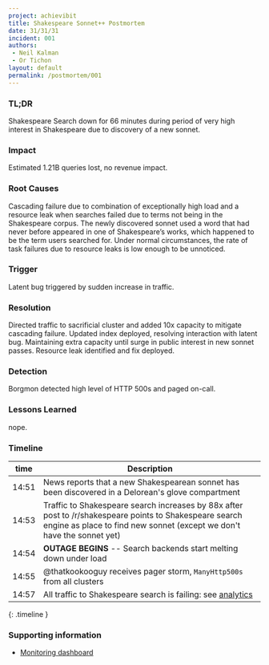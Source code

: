 ```yaml
---
project: achievibit
title: Shakespeare Sonnet++ Postmortem
date: 31/31/31
incident: 001
authors:
 - Neil Kalman
 - Or Tichon
layout: default
permalink: /postmortem/001
---
```


### TL;DR

Shakespeare Search down for 66 minutes during period of very high interest in Shakespeare due to discovery of a new sonnet.

### Impact

Estimated 1.21B queries lost, no revenue impact.

### Root Causes

Cascading failure due to combination of exceptionally high load and a resource leak when searches failed due to terms not being in the Shakespeare corpus. The newly discovered sonnet used a word that had never before appeared in one of Shakespeare’s works, which happened to be the term users searched for. Under normal circumstances, the rate of task failures due to resource leaks is low enough to be unnoticed.

### Trigger

Latent bug triggered by sudden increase in traffic.

### Resolution

Directed traffic to sacrificial cluster and added 10x capacity to mitigate cascading failure. Updated index deployed, resolving interaction with latent bug. Maintaining extra capacity until surge in public interest in new sonnet passes. Resource leak identified and fix deployed.

### Detection

Borgmon detected high level of HTTP 500s and paged on-call.

### Lessons Learned

nope.

### Timeline

| time        | Description     |
| ------------- | ------------- |
| 14:51 | News reports that a new Shakespearean sonnet has been discovered in a Delorean's glove compartment |
| 14:53 | Traffic to Shakespeare search increases by 88x after post to /r/shakespeare points to Shakespeare search engine as place to find new sonnet (except we don't have the sonnet yet) |
| 14:54 | **OUTAGE BEGINS** -- Search backends start melting down under load |
| 14:55 | @thatkookooguy  receives pager storm, `ManyHttp500s` from all clusters |
| 14:57 | All traffic to Shakespeare search is failing: see [analytics](http://kibibit.io/) |
{: .timeline }

### Supporting information

- [Monitoring dashboard](http://monitor/shakespeare?end_time=20151021T160000&duration=7200)
